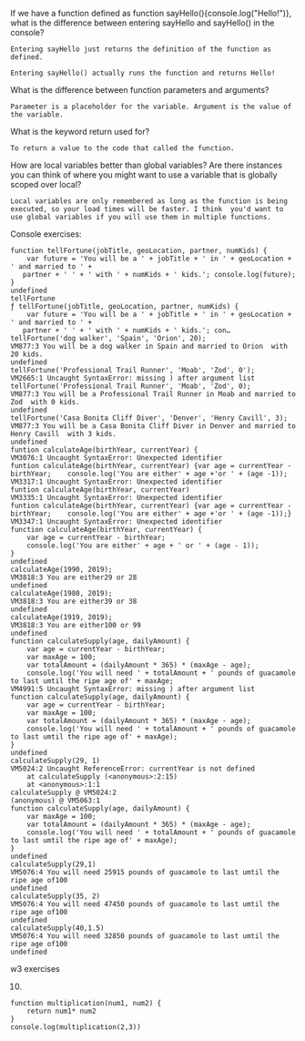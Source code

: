 If we have a function defined as function sayHello(){console.log("Hello!")}, what is the difference between entering sayHello and sayHello() in the console?

    Entering sayHello just returns the definition of the function as defined.

    Entering sayHello() actually runs the function and returns Hello!

What is the difference between function parameters and arguments?


    Parameter is a placeholder for the variable. Argument is the value of the variable.

What is the keyword return used for?

    To return a value to the code that called the function.

How are local variables better than global variables? Are there instances you can think of where you might want to use a variable that is globally scoped over local?

    Local variables are only remembered as long as the function is being executed, so your load times will be faster. I think  you'd want to use global variables if you will use them in multiple functions.

Console exercises:

```
function tellFortune(jobTitle, geoLocation, partner, numKids) {
    var future = 'You will be a ' + jobTitle + ' in ' + geoLocation + ' and married to ' +
   partner + ' ' + ' with ' + numKids + ' kids.'; console.log(future);
}
undefined
tellFortune
ƒ tellFortune(jobTitle, geoLocation, partner, numKids) {
    var future = 'You will be a ' + jobTitle + ' in ' + geoLocation + ' and married to ' +
   partner + ' ' + ' with ' + numKids + ' kids.'; con…
tellFortune('dog walker', 'Spain', 'Orion', 20);
VM877:3 You will be a dog walker in Spain and married to Orion  with 20 kids.
undefined
tellFortune('Professional Trail Runner', 'Moab', 'Zod', 0');
VM2665:1 Uncaught SyntaxError: missing ) after argument list
tellFortune('Professional Trail Runner', 'Moab', 'Zod', 0);
VM877:3 You will be a Professional Trail Runner in Moab and married to Zod  with 0 kids.
undefined
tellFortune('Casa Bonita Cliff Diver', 'Denver', 'Henry Cavill', 3);
VM877:3 You will be a Casa Bonita Cliff Diver in Denver and married to Henry Cavill  with 3 kids.
undefined
funtion calculateAge(birthYear, currentYear) {
VM3076:1 Uncaught SyntaxError: Unexpected identifier
funtion calculateAge(birthYear, currentYear) {var age = currentYear - birthYear;	console.log('You are either' + age +'or ' + (age -1));
VM3317:1 Uncaught SyntaxError: Unexpected identifier
funtion calculateAge(birthYear, currentYear)
VM3335:1 Uncaught SyntaxError: Unexpected identifier
funtion calculateAge(birthYear, currentYear) {var age = currentYear - birthYear;	console.log('You are either' + age +'or ' + (age -1));}
VM3347:1 Uncaught SyntaxError: Unexpected identifier
function calculateAge(birthYear, currentYear) {
    var age = currentYear - birthYear;
    console.log('You are either' + age + ' or ' + (age - 1));
}
undefined
calculateAge(1990, 2019);
VM3818:3 You are either29 or 28
undefined
calculateAge(1980, 2019);
VM3818:3 You are either39 or 38
undefined
calculateAge(1919, 2019);
VM3818:3 You are either100 or 99
undefined
function calculateSupply(age, dailyAmount) {
    var age = currentYear - birthYear;
    var maxAge = 100;
    var totalAmount = (dailyAmount * 365) * (maxAge - age);
    console.log('You will need ' + totalAmount + ' pounds of guacamole to last umtil the ripe age of' + maxAge;
VM4991:5 Uncaught SyntaxError: missing ) after argument list
function calculateSupply(age, dailyAmount) {
    var age = currentYear - birthYear;
    var maxAge = 100;
    var totalAmount = (dailyAmount * 365) * (maxAge - age);
    console.log('You will need ' + totalAmount + ' pounds of guacamole to last umtil the ripe age of' + maxAge);
}
undefined
calculateSupply(29, 1)
VM5024:2 Uncaught ReferenceError: currentYear is not defined
    at calculateSupply (<anonymous>:2:15)
    at <anonymous>:1:1
calculateSupply @ VM5024:2
(anonymous) @ VM5063:1
function calculateSupply(age, dailyAmount) {
    var maxAge = 100;
    var totalAmount = (dailyAmount * 365) * (maxAge - age);
    console.log('You will need ' + totalAmount + ' pounds of guacamole to last umtil the ripe age of' + maxAge);
}
undefined
calculateSupply(29,1)
VM5076:4 You will need 25915 pounds of guacamole to last umtil the ripe age of100
undefined
calculateSupply(35, 2)
VM5076:4 You will need 47450 pounds of guacamole to last umtil the ripe age of100
undefined
calculateSupply(40,1.5)
VM5076:4 You will need 32850 pounds of guacamole to last umtil the ripe age of100
undefined
```
w3 exercises

10.
```
function multiplication(num1, num2) {
	return num1* num2
}
console.log(multiplication(2,3))
```
